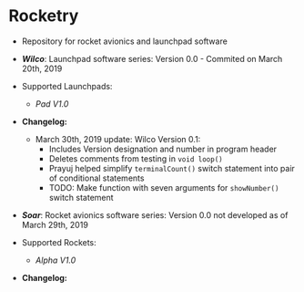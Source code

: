 # Rocketry
- Repository for rocket avionics and launchpad software
- ***Wilco***: Launchpad software series: Version 0.0 - Commited on March 20th, 2019 
- Supported Launchpads:
  - *Pad V1.0*
- **Changelog:**
  - March 30th, 2019 update: Wilco Version 0.1:
    - Includes Version designation and number in program header
    - Deletes comments from testing in `void loop()`
    - Prayuj helped simplify `terminalCount()` switch statement into pair of conditional statements
    - TODO: Make function with seven arguments for `showNumber()` switch statement
    
- ***Soar***: Rocket avionics software series: Version 0.0 not developed as of March 29th, 2019
- Supported Rockets:
  - *Alpha V1.0*
- **Changelog:**
